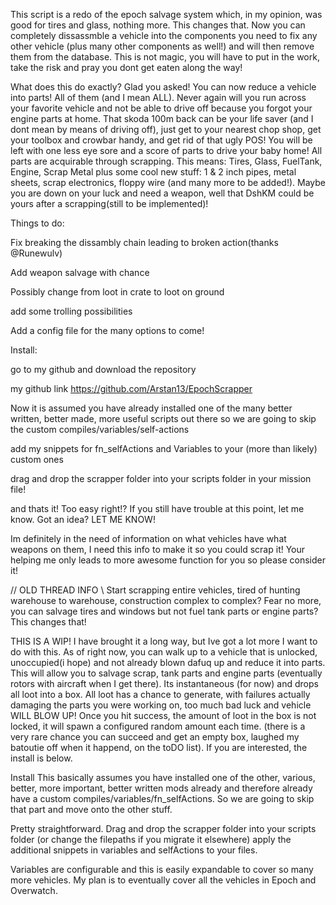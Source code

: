 
This script is a redo of the epoch salvage system which, in my opinion, was good for tires and glass, nothing more. This changes that. Now you can completely dissassmble a vehicle into the components you need to fix any other vehicle (plus many other components as well!) and will then remove them from the database. This is not magic, you will have to put in the work, take the risk and pray you dont get eaten along the way!

What does this do exactly? Glad you asked! You can now reduce a vehicle into parts! All of them (and I mean ALL). Never again will you run across your favorite vehicle and not be able to drive off because you forgot your engine parts at home. That skoda 100m back can be your life saver (and I dont mean by means of driving off), just get to your nearest chop shop, get your toolbox and crowbar handy, and get rid of that ugly POS! You will be left with one less eye sore and a score of parts to drive your baby home! All parts are acquirable through scrapping. This means: Tires, Glass, FuelTank, Engine, Scrap Metal plus some cool new stuff: 1 & 2 inch pipes, metal sheets, scrap electronics, floppy wire (and many more to be added!). Maybe you are down on your luck and need a weapon, well that DshKM could be yours after a scrapping(still to be implemented)!

Things to do:

Fix breaking the dissambly chain leading to broken action(thanks @Runewulv)

Add weapon salvage with chance

Possibly change from loot in crate to loot on ground

add some trolling possibilities

Add a config file for the many options to come!

Install:

go to my github and download the repository

my github link https://github.com/Arstan13/EpochScrapper

Now it is assumed you have already installed one of the many better written, better made, more useful scripts out there so we are going to skip the custom compiles/variables/self-actions

add my snippets for fn_selfActions and Variables to your (more than likely) custom ones

drag and drop the scrapper folder into your scripts folder in your mission file!

and thats it! Too easy right!? If you still have trouble at this point, let me know. Got an idea? LET ME KNOW!

Im definitely in the need of information on what vehicles have what weapons on them, I need this info to make it so you could scrap it! Your helping me only leads to more awesome function for you so please consider it!

// OLD THREAD INFO \\
Start scrapping entire vehicles, tired of hunting warehouse to warehouse, construction complex to complex? Fear no more, you can salvage tires and windows but not fuel tank parts or engine parts? This changes that!

THIS IS A WIP! I have brought it a long way, but Ive got a lot more I want to do with this. As of right now, you can walk up to a vehicle that is unlocked, unoccupied(i hope) and not already blown dafuq up and reduce it into parts. This will allow you to salvage scrap, tank parts and engine parts (eventually rotors with aircraft when I get there). Its instantaneous (for now) and drops all loot into a box. All loot has a chance to generate, with failures actually damaging the parts you were working on, too much bad luck and vehicle WILL BLOW UP! Once you hit success, the amount of loot in the box is not locked, it will spawn a configured random amount each time. (there is a very rare chance you can succeed and get an empty box, laughed my batoutie off when it happend, on the toDO list). If you are interested, the install is below.

Install
This basically assumes you have installed one of the other, various, better, more important, better written mods already and therefore already have a custom compiles/variables/fn_selfActions. So we are going to skip that part and move onto the other stuff.

Pretty straightforward. Drag and drop the scrapper folder into your scripts folder (or change the filepaths if you migrate it elsewhere) apply the additional snippets in variables and selfActions to your files.

Variables are configurable and this is easily expandable to cover so many more vehicles. My plan is to eventually cover all the vehicles in Epoch and Overwatch.
